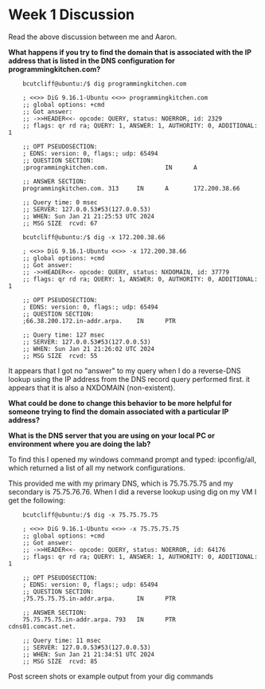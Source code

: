 # Week 1 Discussion

Read the above discussion between me and Aaron.

**What happens if you try to find the domain that is associated with the IP address that is listed in the DNS configuration for programmingkitchen.com?**

        bcutcliff@ubuntu:/$ dig programmingkitchen.com

        ; <<>> DiG 9.16.1-Ubuntu <<>> programmingkitchen.com
        ;; global options: +cmd
        ;; Got answer:
        ;; ->>HEADER<<- opcode: QUERY, status: NOERROR, id: 2329
        ;; flags: qr rd ra; QUERY: 1, ANSWER: 1, AUTHORITY: 0, ADDITIONAL: 1

        ;; OPT PSEUDOSECTION:
        ; EDNS: version: 0, flags:; udp: 65494
        ;; QUESTION SECTION:
        ;programmingkitchen.com.                IN      A

        ;; ANSWER SECTION:
        programmingkitchen.com. 313     IN      A       172.200.38.66

        ;; Query time: 0 msec
        ;; SERVER: 127.0.0.53#53(127.0.0.53)
        ;; WHEN: Sun Jan 21 21:25:53 UTC 2024
        ;; MSG SIZE  rcvd: 67

        bcutcliff@ubuntu:/$ dig -x 172.200.38.66

        ; <<>> DiG 9.16.1-Ubuntu <<>> -x 172.200.38.66
        ;; global options: +cmd
        ;; Got answer:
        ;; ->>HEADER<<- opcode: QUERY, status: NXDOMAIN, id: 37779
        ;; flags: qr rd ra; QUERY: 1, ANSWER: 0, AUTHORITY: 0, ADDITIONAL: 1

        ;; OPT PSEUDOSECTION:
        ; EDNS: version: 0, flags:; udp: 65494
        ;; QUESTION SECTION:
        ;66.38.200.172.in-addr.arpa.    IN      PTR

        ;; Query time: 127 msec
        ;; SERVER: 127.0.0.53#53(127.0.0.53)
        ;; WHEN: Sun Jan 21 21:26:02 UTC 2024
        ;; MSG SIZE  rcvd: 55

It appears that I got no "answer" to my query when I do a reverse-DNS lookup using the IP address from the DNS record query performed first.  it appears that it is also a NXDOMAIN (non-existent).


**What could be done to change this behavior to be more helpful for someone trying to find the domain associated with a particular IP address?**



**What is the DNS server that you are using on your local PC or environment where you are doing the lab?**

To find this I opened my windows command prompt and typed: ipconfig/all, which returned a list of all my network configurations.

This provided me with my primary DNS, which is 75.75.75.75 and my secondary is 75.75.76.76.  When I did a reverse lookup using dig on my VM I get the following:

        bcutcliff@ubuntu:/$ dig -x 75.75.75.75

        ; <<>> DiG 9.16.1-Ubuntu <<>> -x 75.75.75.75
        ;; global options: +cmd
        ;; Got answer:
        ;; ->>HEADER<<- opcode: QUERY, status: NOERROR, id: 64176
        ;; flags: qr rd ra; QUERY: 1, ANSWER: 1, AUTHORITY: 0, ADDITIONAL: 1

        ;; OPT PSEUDOSECTION:
        ; EDNS: version: 0, flags:; udp: 65494
        ;; QUESTION SECTION:
        ;75.75.75.75.in-addr.arpa.      IN      PTR

        ;; ANSWER SECTION:
        75.75.75.75.in-addr.arpa. 793   IN      PTR     cdns01.comcast.net.

        ;; Query time: 11 msec
        ;; SERVER: 127.0.0.53#53(127.0.0.53)
        ;; WHEN: Sun Jan 21 21:34:51 UTC 2024
        ;; MSG SIZE  rcvd: 85




Post screen shots or example output from your dig commands